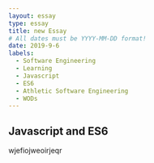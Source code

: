 ```yaml
---
layout: essay
type: essay
title: new Essay
# All dates must be YYYY-MM-DD format!
date: 2019-9-6
labels:
  - Software Engineering
  - Learning
  - Javascript
  - ES6
  - Athletic Software Engineering
  - WODs
---
```

## Javascript and ES6
wjefiojweoirjeqr
